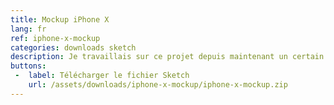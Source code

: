 ```yaml
---
title: Mockup iPhone X
lang: fr
ref: iphone-x-mockup
categories: downloads sketch
description: Je travaillais sur ce projet depuis maintenant un certain temps. Le fichier Sketch comprend toutes les icônes, le centre de contrôle et l'appareil lui-même - le tout en vectoriel. Si vous aimez, n'hésitez pas à partager! Pour un usage commercial, simplement me le demander!
buttons:
 -  label: Télécharger le fichier Sketch
    url: /assets/downloads/iphone-x-mockup/iphone-x-mockup.zip
---
```

